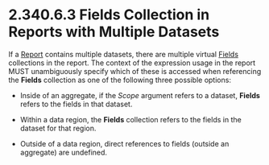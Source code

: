 <html dir="LTR" xmlns:mshelp="http://msdn.microsoft.com/mshelp" xmlns:ddue="http://ddue.schemas.microsoft.com/authoring/2003/5" xmlns:xlink="http://www.w3.org/1999/xlink" xmlns:tool="http://www.microsoft.com/tooltip">
    <head>
        <meta http-equiv="Content-Type" content="text/html; CHARSET=utf-8"></meta>
        <meta name="save" content="history"></meta>
        <title>2.340.6.3 Fields Collection in Reports with Multiple Datasets</title>
        <xml>
            <mshelp:toctitle title="2.340.6.3 Fields Collection in Reports with Multiple Datasets"></mshelp:toctitle>
            <mshelp:rltitle title="[MS-RDL]: Fields Collection in Reports with Multiple Datasets"></mshelp:rltitle>
            <mshelp:keyword index="A" term="c260a034-8ce6-4fc2-8984-a0bd3d0c88e3"></mshelp:keyword>
            <mshelp:attr name="DCSext.ContentType" value="open specification"></mshelp:attr>
            <mshelp:attr name="AssetID" value="c260a034-8ce6-4fc2-8984-a0bd3d0c88e3"></mshelp:attr>
            <mshelp:attr name="TopicType" value="kbRef"></mshelp:attr>
            <mshelp:attr name="DCSext.Title" value="[MS-RDL]: Fields Collection in Reports with Multiple Datasets" />
        </xml>
    </head>
    <body>
        <div id="header">
            <h1 class="heading">2.340.6.3 Fields Collection in Reports with Multiple Datasets</h1>
        </div>
        <div id="mainSection">
            <div id="mainBody">
                <div id="allHistory" class="saveHistory"></div>
                <div id="sectionSection0" class="section" name="collapseableSection">
                    

<p>If a <a href="6bbaafec-020b-406c-b4e7-5e4318b616cb.md">Report</a>
contains multiple datasets, there are multiple virtual <a href="b37f01de-0f2f-42f0-90e2-ad8bed343954.md">Fields</a> collections in the
report. The context of the expression usage in the report MUST unambiguously
specify which of these is accessed when referencing the <b>Fields</b>
collection as one of the following three possible options: </p>

<ul><li><p><span><span> 
</span></span>Inside of an aggregate, if the <i>Scope</i> argument refers to a
dataset, <b>Fields</b> refers to the fields in that dataset.</p>

</li><li><p><span><span> 
</span></span>Within a data region, the <b>Fields</b> collection refers to the
fields in the dataset for that region.</p>

</li><li><p><span><span> 
</span></span>Outside of a data region, direct references to fields (outside an
aggregate) are undefined.</p>

</li></ul>
                </div>
            </div>
        </div>
    </body>
</html>